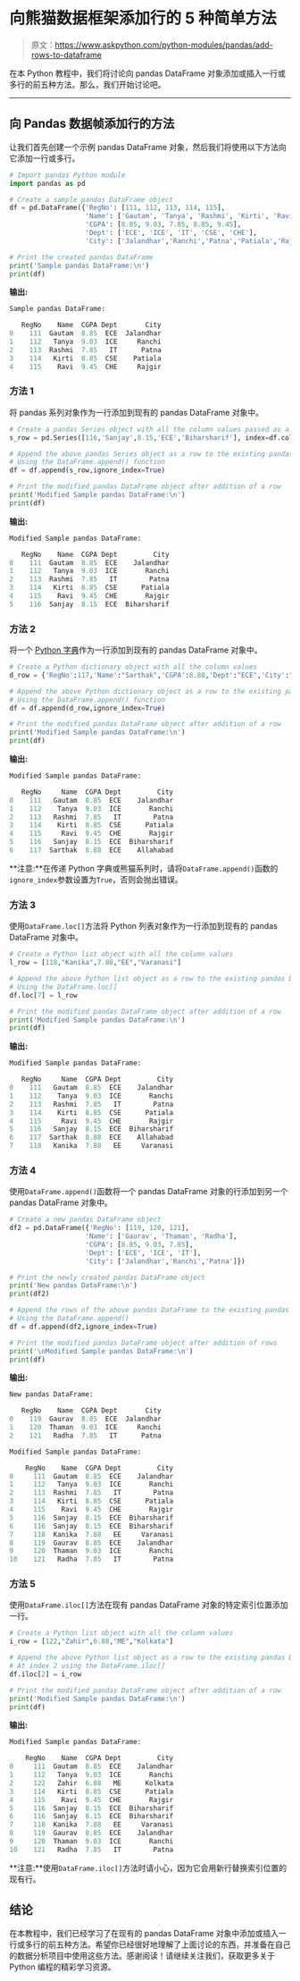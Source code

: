 # 向熊猫数据框架添加行的 5 种简单方法

> 原文：<https://www.askpython.com/python-modules/pandas/add-rows-to-dataframe>

在本 Python 教程中，我们将讨论向 pandas DataFrame 对象添加或插入一行或多行的前五种方法。那么，我们开始讨论吧。

* * *

## 向 Pandas 数据帧添加行的方法

让我们首先创建一个示例 pandas DataFrame 对象，然后我们将使用以下方法向它添加一行或多行。

```py
# Import pandas Python module
import pandas as pd

# Create a sample pandas DataFrame object
df = pd.DataFrame({'RegNo': [111, 112, 113, 114, 115],
                   'Name': ['Gautam', 'Tanya', 'Rashmi', 'Kirti', 'Ravi'],
                   'CGPA': [8.85, 9.03, 7.85, 8.85, 9.45],
                   'Dept': ['ECE', 'ICE', 'IT', 'CSE', 'CHE'],
                   'City': ['Jalandhar','Ranchi','Patna','Patiala','Rajgir']})

# Print the created pandas DataFrame
print('Sample pandas DataFrame:\n')
print(df)

```

**输出:**

```py
Sample pandas DataFrame:

   RegNo    Name  CGPA Dept       City
0    111  Gautam  8.85  ECE  Jalandhar
1    112   Tanya  9.03  ICE     Ranchi
2    113  Rashmi  7.85   IT      Patna
3    114   Kirti  8.85  CSE    Patiala
4    115    Ravi  9.45  CHE     Rajgir

```

### 方法 1

将 pandas 系列对象作为一行添加到现有的 pandas DataFrame 对象中。

```py
# Create a pandas Series object with all the column values passed as a Python list
s_row = pd.Series([116,'Sanjay',8.15,'ECE','Biharsharif'], index=df.columns)

# Append the above pandas Series object as a row to the existing pandas DataFrame
# Using the DataFrame.append() function
df = df.append(s_row,ignore_index=True)

# Print the modified pandas DataFrame object after addition of a row
print('Modified Sample pandas DataFrame:\n')
print(df)

```

**输出:**

```py
Modified Sample pandas DataFrame:

   RegNo    Name  CGPA Dept         City
0    111  Gautam  8.85  ECE    Jalandhar
1    112   Tanya  9.03  ICE       Ranchi
2    113  Rashmi  7.85   IT        Patna
3    114   Kirti  8.85  CSE      Patiala
4    115    Ravi  9.45  CHE       Rajgir
5    116  Sanjay  8.15  ECE  Biharsharif

```

### 方法 2

将一个 [Python 字典](https://www.askpython.com/python/dictionary/python-dictionary-comprehension)作为一行添加到现有的 pandas DataFrame 对象中。

```py
# Create a Python dictionary object with all the column values
d_row = {'RegNo':117,'Name':"Sarthak",'CGPA':8.88,'Dept':"ECE",'City':"Allahabad"}

# Append the above Python dictionary object as a row to the existing pandas DataFrame
# Using the DataFrame.append() function
df = df.append(d_row,ignore_index=True)

# Print the modified pandas DataFrame object after addition of a row
print('Modified Sample pandas DataFrame:\n')
print(df)

```

**输出:**

```py
Modified Sample pandas DataFrame:

   RegNo     Name  CGPA Dept         City
0    111   Gautam  8.85  ECE    Jalandhar
1    112    Tanya  9.03  ICE       Ranchi
2    113   Rashmi  7.85   IT        Patna
3    114    Kirti  8.85  CSE      Patiala
4    115     Ravi  9.45  CHE       Rajgir
5    116   Sanjay  8.15  ECE  Biharsharif
6    117  Sarthak  8.88  ECE    Allahabad

```

**注意:**在传递 Python 字典或熊猫系列时，请将`DataFrame.append()`函数的`ignore_index`参数设置为`True`，否则会抛出错误。

### 方法 3

使用`DataFrame.loc[]`方法将 Python 列表对象作为一行添加到现有的 pandas DataFrame 对象中。

```py
# Create a Python list object with all the column values
l_row = [118,"Kanika",7.88,"EE","Varanasi"]

# Append the above Python list object as a row to the existing pandas DataFrame
# Using the DataFrame.loc[]
df.loc[7] = l_row

# Print the modified pandas DataFrame object after addition of a row
print('Modified Sample pandas DataFrame:\n')
print(df)

```

**输出:**

```py
Modified Sample pandas DataFrame:

   RegNo     Name  CGPA Dept         City
0    111   Gautam  8.85  ECE    Jalandhar
1    112    Tanya  9.03  ICE       Ranchi
2    113   Rashmi  7.85   IT        Patna
3    114    Kirti  8.85  CSE      Patiala
4    115     Ravi  9.45  CHE       Rajgir
5    116   Sanjay  8.15  ECE  Biharsharif
6    117  Sarthak  8.88  ECE    Allahabad
7    118   Kanika  7.88   EE     Varanasi

```

### 方法 4

使用`DataFrame.append()`函数将一个 pandas DataFrame 对象的行添加到另一个 pandas DataFrame 对象中。

```py
# Create a new pandas DataFrame object
df2 = pd.DataFrame({'RegNo': [119, 120, 121],
                   'Name': ['Gaurav', 'Thaman', 'Radha'],
                   'CGPA': [8.85, 9.03, 7.85],
                   'Dept': ['ECE', 'ICE', 'IT'],
                   'City': ['Jalandhar','Ranchi','Patna']})

# Print the newly created pandas DataFrame object
print('New pandas DataFrame:\n')
print(df2)

# Append the rows of the above pandas DataFrame to the existing pandas DataFrame
# Using the DataFrame.append()
df = df.append(df2,ignore_index=True)

# Print the modified pandas DataFrame object after addition of rows
print('\nModified Sample pandas DataFrame:\n')
print(df)

```

**输出:**

```py
New pandas DataFrame:

   RegNo    Name  CGPA Dept       City
0    119  Gaurav  8.85  ECE  Jalandhar
1    120  Thaman  9.03  ICE     Ranchi
2    121   Radha  7.85   IT      Patna

Modified Sample pandas DataFrame:

    RegNo    Name  CGPA Dept         City
0     111  Gautam  8.85  ECE    Jalandhar
1     112   Tanya  9.03  ICE       Ranchi
2     113  Rashmi  7.85   IT        Patna
3     114   Kirti  8.85  CSE      Patiala
4     115    Ravi  9.45  CHE       Rajgir
5     116  Sanjay  8.15  ECE  Biharsharif
6     116  Sanjay  8.15  ECE  Biharsharif
7     118  Kanika  7.88   EE     Varanasi
8     119  Gaurav  8.85  ECE    Jalandhar
9     120  Thaman  9.03  ICE       Ranchi
10    121   Radha  7.85   IT        Patna

```

### 方法 5

使用`DataFrame.iloc[]`方法在现有 pandas DataFrame 对象的特定索引位置添加一行。

```py
# Create a Python list object with all the column values
i_row = [122,"Zahir",6.88,"ME","Kolkata"]

# Append the above Python list object as a row to the existing pandas DataFrame
# At index 2 using the DataFrame.iloc[]
df.iloc[2] = i_row

# Print the modified pandas DataFrame object after addition of a row
print('Modified Sample pandas DataFrame:\n')
print(df)

```

**输出:**

```py
Modified Sample pandas DataFrame:

    RegNo    Name  CGPA Dept         City
0     111  Gautam  8.85  ECE    Jalandhar
1     112   Tanya  9.03  ICE       Ranchi
2     122   Zahir  6.88   ME      Kolkata
3     114   Kirti  8.85  CSE      Patiala
4     115    Ravi  9.45  CHE       Rajgir
5     116  Sanjay  8.15  ECE  Biharsharif
6     116  Sanjay  8.15  ECE  Biharsharif
7     118  Kanika  7.88   EE     Varanasi
8     119  Gaurav  8.85  ECE    Jalandhar
9     120  Thaman  9.03  ICE       Ranchi
10    121   Radha  7.85   IT        Patna

```

**注意:**使用`DataFrame.iloc[]`方法时请小心，因为它会用新行替换索引位置的现有行。

## 结论

在本教程中，我们已经学习了在现有的 pandas DataFrame 对象中添加或插入一行或多行的前五种方法。希望你已经很好地理解了上面讨论的东西，并准备在自己的数据分析项目中使用这些方法。感谢阅读！请继续关注我们，获取更多关于 Python 编程的精彩学习资源。